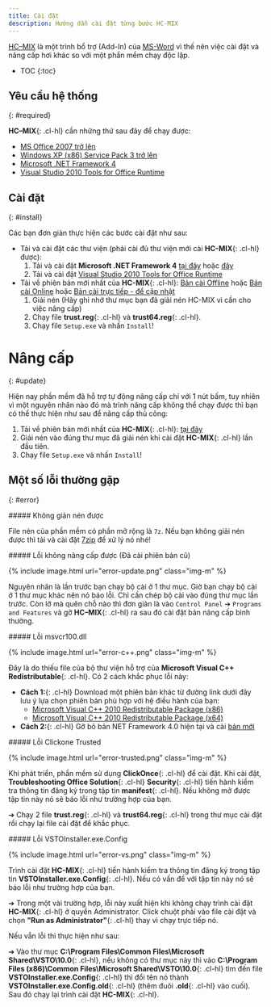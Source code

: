 ```yaml
---
title: Cài đặt
description: Hướng dẫn cài đặt từng bước HC-MIX
---
```


[HC–MIX](/projects/hc-mix/) là một trình bổ trợ (Add-In) của [MS-Word](/word/) vì thế nên việc cài đặt và nâng cấp hơi khác so với một phần mềm chạy độc lập.
- TOC
{:toc}

## Yêu cầu hệ thống
{: #required}

**HC–MIX**{: .cl-hl} cần những thứ sau đây để chạy được:
- [MS Office 2007 trở lên](https://products.office.com/vi-vn/compare-microsoft-office-products)
- [Windows XP (x86) Service Pack 3 trở lên](https://www.microsoft.com/en-us/software-download)
- [Microsoft .NET Framework 4](https://www.microsoft.com/en-us/download/details.aspx?id=17851)
- [Visual Studio 2010 Tools for Office Runtime](https://www.microsoft.com/en-us/download/details.aspx?id=48217)

## Cài đặt
{: #install}

Các bạn đơn giản thực hiện các bước cài đặt như sau:
- Tải và cài đặt các thư viện (phải cài đủ thư viện mới cài **HC-MIX**{: .cl-hl} được):
    1. Tải và cài đặt **Microsoft .NET Framework 4** [tại đây](https://www.microsoft.com/en-us/download/details.aspx?id=17718) hoặc [đây](https://www.microsoft.com/en-us/download/details.aspx?id=17851)
    2. Tải và cài đặt [Visual Studio 2010 Tools for Office Runtime](https://www.microsoft.com/en-us/download/details.aspx?id=48217)
- Tải về phiên bản mới nhất của **HC-MIX**{: .cl-hl}: [Bản cài Offline](/download/hc-mix.7z) hoặc [Bản cài Online](/download/hc-mix-OL.7z) hoặc [Bản cài trực tiếp - để cập nhật](/download/hc-mix/setup.exe)
    1. Giải nén (Hãy ghi nhớ thư mục bạn đã giải nén HC-MIX vì cần cho việc nâng cấp)
    2. Chạy file **trust.reg**{: .cl-hl} và **trust64.reg**{: .cl-hl}.
    3. Chạy file `Setup.exe` và nhấn `Install`!

# Nâng cấp
{: #update}

Hiện nay phần mềm đã hỗ trợ tự động nâng cấp chỉ với 1 nút bấm, tuy nhiên vì một nguyên nhân nào đó mà trình nâng cấp không thể chạy được thì bạn có thể thực hiện như sau để nâng cấp thủ công:

1. Tải về phiên bản mới nhất của **HC-MIX**{: .cl-hl}: [tại đây](/download/hc-mix.7z)
2. Giải nén vào đúng thư mục đã giải nén khi cài đặt **HC-MIX**{: .cl-hl} lần đầu tiên.
3. Chạy file `Setup.exe` và nhấn `Install`!

## Một số lỗi thường gặp
{: #error}

<div class="note info">
##### Không giản nén được

File nén của phần mềm có phần mở rộng là `7z`. Nếu bạn không giải nén được thì tải và cài đặt [7zip](http://www.7-zip.org/download.html) để xử lý nó nhé!
</div>

<div class="note danger">
##### Lỗi không nâng cấp được (Đã cài phiên bản cũ)

{% include image.html url="error-update.png" class="img-m" %}

Nguyên nhân là lần trước bạn chạy bộ cài ở 1 thư mục. Giờ bạn chạy bộ cài ở 1 thư mục khác nên nó báo lỗi. Chỉ cần chép bộ cài vào đúng thư mục lần trước. Còn lỡ mà quên chỗ nào thì đơn giản là vào `Control Panel` ➔ `Programs and Features` và gỡ **HC–MIX**{: .cl-hl} ra sau đó cài đặt bản nâng cấp bình thường.
</div>

<div class="note danger">
##### Lỗi msvcr100.dll

{% include image.html url="error-c++.png" class="img-m" %}

Đây là do thiếu file của bộ thư viện hỗ trợ của **Microsoft Visual C++ Redistributable**{: .cl-hl}. Có 2 cách khắc phục lỗi này:

+ **Cách 1:**{: .cl-hl} Download một phiên bản khác từ đường link dưới đây lưu ý lựa chọn phiên bản phù hợp với hệ điều hành của bạn:
    - [Microsoft Visual C++ 2010 Redistributable Package (x86)](https://www.microsoft.com/en-us/download/details.aspx?id=5555)
    - [Microsoft Visual C++ 2010 Redistributable Package (x64)](http://www.microsoft.com/download/en/details.aspx?id=14632)
+ **Cách 2:**{: .cl-hl} Gỡ bỏ bản NET Framework 4.0 hiện tại và cài [bản mới](https://www.microsoft.com/en-us/download/details.aspx?id=24872)
</div>

<div class="note danger">
##### Lỗi Clickone Trusted

{% include image.html url="error-trusted.png" class="img-m" %}

Khi phát triển, phần mềm sử dụng **ClickOnce**{: .cl-hl} để cài đặt. Khi cài đặt, **Troubleshooting Office Solution**{: .cl-hl} **Security**{: .cl-hl} tiến hành kiểm tra thông tin đăng ký trong tập tin **manifest**{: .cl-hl}. Nếu không mở được tập tin này nó sẽ báo lỗi như trường hợp của bạn. 

➔ Chạy 2 file **trust.reg**{: .cl-hl} và **trust64.reg**{: .cl-hl} trong thư mục cài đặt rồi chạy lại file cài đặt để khắc phục.
 </div>

<div class="note danger">
##### Lỗi VSTOInstaller.exe.Config

{% include image.html url="error-vs.png" class="img-m" %}

Trình cài đặt **HC-MIX**{: .cl-hl} tiến hành kiểm tra thông tin đăng ký trong tập tin **VSTOInstaller.exe.Config**{: .cl-hl}. Nếu có vấn đề với tập tin này nó sẽ báo lỗi như trường hợp của bạn.

➔ Trong một vài trường hợp, lỗi này xuất hiện khi không chạy trình cài đặt **HC-MIX**{: .cl-hl} ở quyền Administrator. Click chuột phải vào file cài đặt và chọn **"Run as Administrator"**{: .cl-hl} thay vì chạy trực tiếp nó.

Nếu vẫn lỗi thì thực hiện như sau:

➔ Vào thư mục **C:\Program Files\Common Files\Microsoft Shared\VSTO\10.0**{: .cl-hl}, nếu không có thư mục này thì vào **C:\Program Files (x86)\Common Files\Microsoft Shared\VSTO\10.0**{: .cl-hl} tìm đến file **VSTOInstaller.exe.Config**{: .cl-hl} thì đổi tên nó thành **VSTOInstaller.exe.Config.old**{: .cl-hl} (thêm đuôi **.old**{: .cl-hl} vào cuối). Sau đó chạy lại trình cài đặt **HC-MIX**{: .cl-hl}.
 </div>
